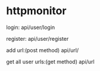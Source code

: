 # httpmonitor


login:
api/user/login


register:
api/user/register


add url:(post method) 
api/url/

get all user urls:(get method)
api/url
